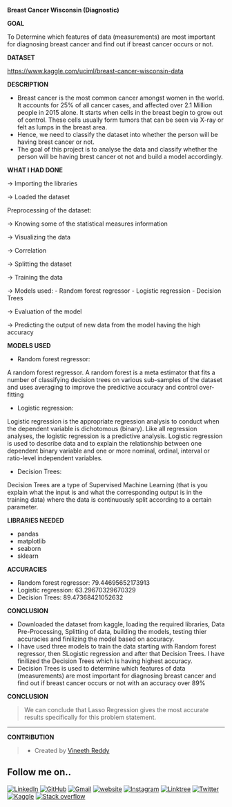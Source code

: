**Breast Cancer Wisconsin (Diagnostic)**

**GOAL**

To Determine which features of data (measurements) are most important for diagnosing breast cancer and find out if breast cancer occurs or not.

**DATASET**

https://www.kaggle.com/uciml/breast-cancer-wisconsin-data

**DESCRIPTION**
- Breast cancer is the most common cancer amongst women in the world. It accounts for 25% of all cancer cases, and affected over 2.1 Million people in 2015 alone. It starts when cells in the breast begin to grow out of control. These cells usually form tumors that can be seen via X-ray or felt as lumps in the breast area.
- Hence, we need to classify the dataset into whether the person will be having brest cancer or not.
- The goal of this project is to analyse the data and classify whether the person will be having brest cancer ot not and build a model accordingly.

**WHAT I HAD DONE**

-> Importing the libraries

-> Loaded the dataset

Preprocessing of the dataset:

-> Knowing some of the statistical measures information

-> Visualizing the data

-> Correlation

-> Splitting the dataset

-> Training the data 

-> Models used:
    - Random forest regressor
    - Logistic regression
    - Decision Trees

-> Evaluation of the model

-> Predicting the output of new data from the model having the high accuracy


**MODELS USED**
- Random forest regressor:

A random forest regressor. A random forest is a meta estimator that fits a number of classifying decision trees on various sub-samples of the dataset and uses averaging to improve the predictive accuracy and control over-fitting
- Logistic regression:

Logistic regression is the appropriate regression analysis to conduct when the dependent variable is dichotomous (binary).  Like all regression analyses, the logistic regression is a predictive analysis.  Logistic regression is used to describe data and to explain the relationship between one dependent binary variable and one or more nominal, ordinal, interval or ratio-level independent variables.
- Decision Trees:

Decision Trees are a type of Supervised Machine Learning (that is you explain what the input is and what the corresponding output is in the training data) where the data is continuously split according to a certain parameter.

**LIBRARIES NEEDED**

- pandas
- matplotlib
- seaborn
- sklearn

**ACCURACIES**
- Random forest regressor: 79.44695652173913
- Logistic regression: 63.29670329670329
- Decision Trees: 89.47368421052632


**CONCLUSION**

- Downloaded the dataset from kaggle, loading the required libraries, Data Pre-Processing, Splitting of data, building the models, testing thier accuracies and finilizing the model based on accuracy.
- I have used three models to train the data starting with Random forest regressor, then SLogistic regression and after that Decision Trees. I have finilized the Decision Trees which is having highest accuracy.
- Decision Trees is used to determine which features of data (measurements) are most important for diagnosing breast cancer and find out if breast cancer occurs or not  with an accuracy over 89%

**CONCLUSION**

>We can conclude that Lasso Regression gives the most accurate results specifically for this problem statement.
________
**CONTRIBUTION**

>- Created by [Vineeth Reddy](https://linktr.ee/vineethreddy1997)

## Follow me on..
[![LinkedIn](https://img.shields.io/badge/linkedin-%230077B5.svg?style=for-the-badge&logo=linkedin&logoColor=white)](https://www.linkedin.com/in/vineethreddy1997/)
[![GitHub](https://img.shields.io/badge/github-%23121011.svg?style=for-the-badge&logo=github&logoColor=white)](https://github.com/VineethReddy1997)
[![Gmail](https://img.shields.io/badge/Gmail-D14836?style=for-the-badge&logo=gmail&logoColor=white)](mailto:vineethreddywithds@gmail.com)
[![website](https://img.shields.io/badge/website-000000?style=for-the-badge&logo=About.me&logoColor=white)](https://vineethdata.github.io/)
[![Instagram](https://img.shields.io/badge/Instagram-E4405F?style=for-the-badge&logo=instagram&logoColor=white)](https://www.instagram.com/vineeth_reddy_2426/)
[![Linktree](https://img.shields.io/badge/linktree-39E09B?style=for-the-badge&logo=linktree&logoColor=white)](https://linktr.ee/vineethreddy1997)
[![Twitter](https://img.shields.io/badge/Twitter-1DA1F2?style=for-the-badge&logo=twitter&logoColor=white)](https://twitter.com/gangulavineeth1)
[![Kaggle](https://img.shields.io/badge/Kaggle-20BEFF?style=for-the-badge&logo=Kaggle&logoColor=white)](https://www.kaggle.com/vineethreddygangula)
[![Stack overflow](https://img.shields.io/badge/Stack_Overflow-FE7A16?style=for-the-badge&logo=stack-overflow&logoColor=white)](https://stackoverflow.com/users/18168904/vineeth-reddy-gangula)
